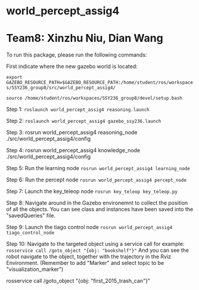# world_percept_assig4

# Team8: Xinzhu Niu, Dian Wang


To run this package, please run the following commands:

First indicate where the new gazebo world is located:

`export GAZEBO_RESOURCE_PATH=$GAZEBO_RESOURCE_PATH:/home/student/ros/workspaces/SSY236_group8/src/world_percept_assig4/`

`source /home/student/ros/workspaces/SSY236_group8/devel/setup.bash`

Step 1:
`roslaunch world_percept_assig4 reasoning.launch`

Step 2:
`roslaunch world_percept_assig4 gazebo_ssy236.launch`

Step 3:
rosrun world_percept_assig4 reasoning_node ./src/world_percept_assig4/config

Step 4:
rosrun world_percept_assig4 knowledge_node ./src/world_percept_assig4/config

Step 5:
Run the learning node
`rosrun world_percept_assig4 learning_node`

Step 6:
Run the percept node
`rosrun world_percept_assig4 percept_node`

Step 7:
Launch the key_teleop node
`rosrun key_teleop key_teleop.py `

Step 8:
Navigate around in the Gazebo environemnt to collect the position of all the objects.
You can see class and instances have been saved into the "savedQueries" file.

Step 9:
Launch the tiago control node
`rosrun world_percept_assig4 tiago_control_node`

Step 10:
Navigate to the targeted object using a service call
for example: `rosservice call /goto_object "{obj: "bookshelf"}"`
And you can see the robot navigate to the object, together with the trajectory in the Rviz Environment. (Remember to add "Marker" and select topic to be "visualization_marker")

rosservice call /goto_object "{obj: "first_2015_trash_can"}"
